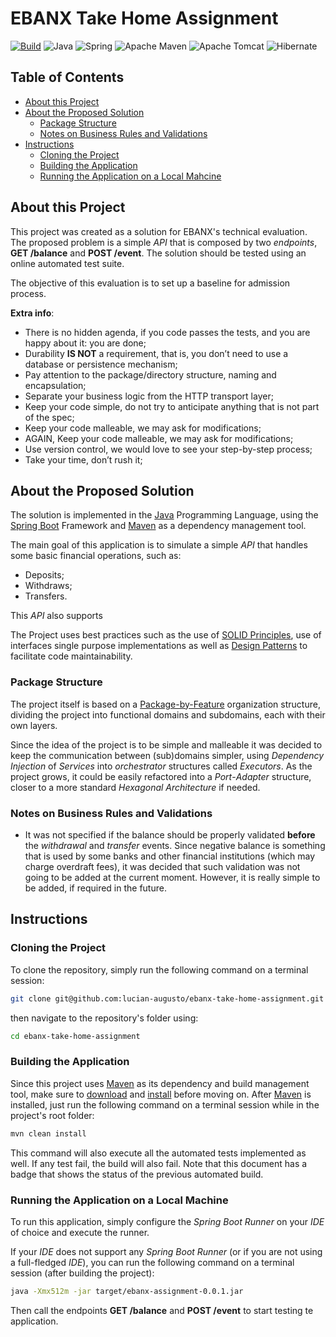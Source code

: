 # EBANX Take Home Assignment
[![Build](https://github.com/lucian-augusto/ebanx-take-home-assignment/actions/workflows/build.yml/badge.svg)](https://github.com/lucian-augusto/ebanx-take-home-assignment/actions/workflows/build.yml)
![Java](https://img.shields.io/badge/java-%23ED8B00.svg?style=for-the-badge&logo=openjdk&logoColor=white)
![Spring](https://img.shields.io/badge/spring-%236DB33F.svg?style=for-the-badge&logo=spring&logoColor=white)
![Apache Maven](https://img.shields.io/badge/Apache%20Maven-C71A36?style=for-the-badge&logo=Apache%20Maven&logoColor=white)
![Apache Tomcat](https://img.shields.io/badge/apache%20tomcat-%23F8DC75.svg?style=for-the-badge&logo=apache-tomcat&logoColor=black)
![Hibernate](https://img.shields.io/badge/Hibernate-59666C?style=for-the-badge&logo=Hibernate&logoColor=white)
## Table of Contents
- [About this Project](#about-this-project)
- [About the Proposed Solution](#about-the-proposed-solution)
  - [Package Structure](#package-structure)
  - [Notes on Business Rules and Validations](#notes-on-business-rules-and-validations)
- [Instructions](#instructions)
  - [Cloning the Project](#cloning-the-project)
  - [Building the Application](#building-the-application)
  - [Running the Application on a Local Mahcine](#running-the-application-on-a-local-machine)

## About this Project
This project was created as a solution for EBANX's technical evaluation.
The proposed problem is a simple _API_ that is composed by two _endpoints_, **GET /balance** and **POST /event**.
The solution should be tested using an online automated test suite.

The objective of this evaluation is to set up a baseline for admission process.

**Extra info**:
- There is no hidden agenda, if you code passes the tests, and you are happy about it:  you are done;
- Durability **IS NOT** a requirement, that is, you don’t need to use a database or persistence mechanism;
- Pay attention to the package/directory structure, naming and encapsulation;
- Separate your business logic from the HTTP transport layer;
- Keep your code simple, do not try to anticipate anything that is not part of the spec;
- Keep your code malleable, we may ask for modifications;
- AGAIN, Keep your code malleable, we may ask for modifications;
- Use version control, we would love to see your step-by-step process;
- Take your time, don’t rush it;

## About the Proposed Solution
The solution is implemented in the [Java](https://www.oracle.com/java/) Programming Language, using the [Spring Boot](https://spring.io/projects/spring-boot) Framework and [Maven](https://maven.apache.org/) as a dependency management tool.

The main goal of this application is to simulate a simple _API_ that handles some basic financial operations, such as:
- Deposits;
- Withdraws;
- Transfers.

This _API_ also supports 

The Project uses best practices such as the use of [SOLID Principles](https://www.baeldung.com/solid-principles), use of interfaces single purpose implementations as well as [Design Patterns](https://refactoring.guru/design-patterns) to facilitate code maintainability.

### Package Structure
The project itself is based on a [Package-by-Feature](http://www.javapractices.com/topic/TopicAction.do?Id=205) organization structure, dividing the project into functional domains and subdomains, each with their own layers.

Since the idea of the project is to be simple and malleable it was decided to keep the communication between (sub)domains simpler, using _Dependency Injection_ of _Services_ into _orchestrator_ structures called _Executors_.
As the project grows, it could be easily refactored into a _Port_-_Adapter_ structure, closer to a more standard _Hexagonal Architecture_ if needed.

### Notes on Business Rules and Validations
- It was not specified if the balance should be properly validated **before** the _withdrawal_ and _transfer_ events. 
Since negative balance is something that is used by some banks and other financial institutions (which may charge overdraft fees), it was decided that such validation was not going to be added at the current moment.
However, it is really simple to be added, if required in the future. 

## Instructions
### Cloning the Project
To clone the repository, simply run the following command on a terminal session:

```bash
git clone git@github.com:lucian-augusto/ebanx-take-home-assignment.git
```

then navigate to the repository's folder using:

```bash
cd ebanx-take-home-assignment
```

### Building the Application
Since this project uses [Maven](https://maven.apache.org/) as its dependency and build management tool, make sure to [download](https://maven.apache.org/download.cgi) and [install](https://maven.apache.org/install.html) before moving on.
After [Maven](https://maven.apache.org/) is installed, just run the following command on a terminal session while in the project's root folder:

```bash
mvn clean install
```

This command will also execute all the automated tests implemented as well. If any test fail, the build will also fail. Note that this document has a badge that shows the status of the previous automated build.

### Running the Application on a Local Machine
To run this application, simply configure the _Spring Boot Runner_ on your _IDE_ of choice and execute the runner.

If your _IDE_ does not support any _Spring Boot Runner_ (or if you are not using a full-fledged _IDE_), you can run the following command on a terminal session (after building the project):

```bash
java -Xmx512m -jar target/ebanx-assignment-0.0.1.jar
```

Then call the endpoints **GET /balance** and **POST /event** to start testing te application.